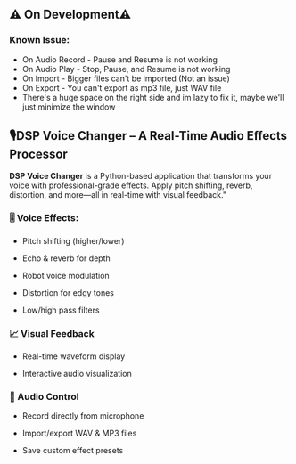 ## ⚠️ On Development⚠️

### Known Issue:
* On Audio Record - Pause and Resume is not working
* On Audio Play - Stop, Pause, and Resume is not working
* On Import - Bigger files can't be imported (Not an issue)
* On Export - You can't export as mp3 file, just WAV file
* There's a huge space on the right side and im lazy to fix it, maybe we'll just minimize the window


## 🎙️DSP Voice Changer – A Real-Time Audio Effects Processor
**DSP Voice Changer** is a Python-based application that transforms your voice with professional-grade effects.
Apply pitch shifting, reverb, distortion, and more—all in real-time with visual feedback."

### 🎚️ Voice Effects:

* Pitch shifting (higher/lower)

* Echo & reverb for depth

* Robot voice modulation

* Distortion for edgy tones

* Low/high pass filters

### 📈 Visual Feedback

* Real-time waveform display

* Interactive audio visualization

### 💾 Audio Control

* Record directly from microphone

* Import/export WAV & MP3 files

* Save custom effect presets
